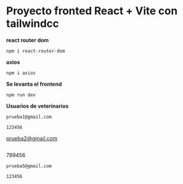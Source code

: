 # Proyecto fronted React + Vite con tailwindcc

**react router dom**
```
npm i react-router-dom
```

**axios**
```
npm i axios
```
**Se levanta el frontend**
```
npm run dev
```


**Usuarios de veterinarios**
```
prueba1@gmail.com
```
```
123456
```
prueba2@gmail.com
```
```
789456
```
prueba5@gmail.com
```
```
123456
```

